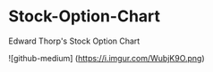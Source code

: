 # Stock-Option-Chart
Edward Thorp's Stock Option Chart 

![github-medium] (https://i.imgur.com/WubjK9O.png)
